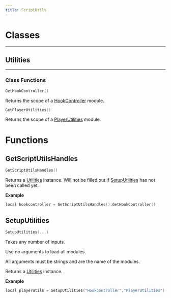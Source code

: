 ```yaml
---
title: ScriptUtils
---
```


# Classes

---

## Utilities

---

### Class Functions

```c++
GetHookController()
```
Returns the scope of a [HookController](hookcontroller.md) module.
```c++
GetPlayerUtilities()
```
Returns the scope of a [PlayerUtilities](playerutilities.md) module.

# Functions

## GetScriptUtilsHandles

```c++
GetScriptUtilsHandles()
```
Returns a [Utilities](#utilities) instance. Will not be filled out if [SetupUtilities](#setuputilities) has not been called yet.

**Example**
```c++
local hookcontroller = GetScriptUtilsHandles().GetHookController()
```

## SetupUtilities

```c++
SetupUtilities(...)
```
Takes any number of inputs.

Use no arguments to load all modules.

All arguments must be strings and are the name of the modules.

Returns a [Utilities](#utilities) instance.

**Example**
```c++
local playerutils = SetupUtilities("HookController","PlayerUtilities").GetPlayerUtilities()
```


